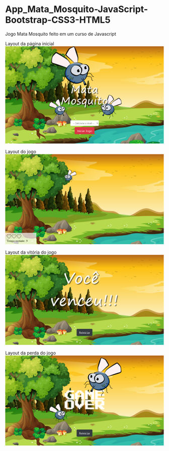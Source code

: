 # App_Mata_Mosquito-JavaScript-Bootstrap-CSS3-HTML5
Jogo Mata Mosquito feito em um curso de Javascript

Layout da página inicial
![App Mata Mosquito](https://github.com/DeangellesES/App_Mata_Mosquito-JavaScript-Bootstrap-CSS3-HTML5/blob/master/App%20Mata%20Mosquito.png)

Layout do jogo
![App Mata Mosquito](https://github.com/DeangellesES/App_Mata_Mosquito-JavaScript-Bootstrap-CSS3-HTML5/blob/master/game.png)

Layout da vitória do jogo
![App Mata Mosquito](https://github.com/DeangellesES/App_Mata_Mosquito-JavaScript-Bootstrap-CSS3-HTML5/blob/master/vit%C3%B3ria.png)

Layout da perda do jogo
![App Mata Mosquito](https://github.com/DeangellesES/App_Mata_Mosquito-JavaScript-Bootstrap-CSS3-HTML5/blob/master/game%20over.png)
